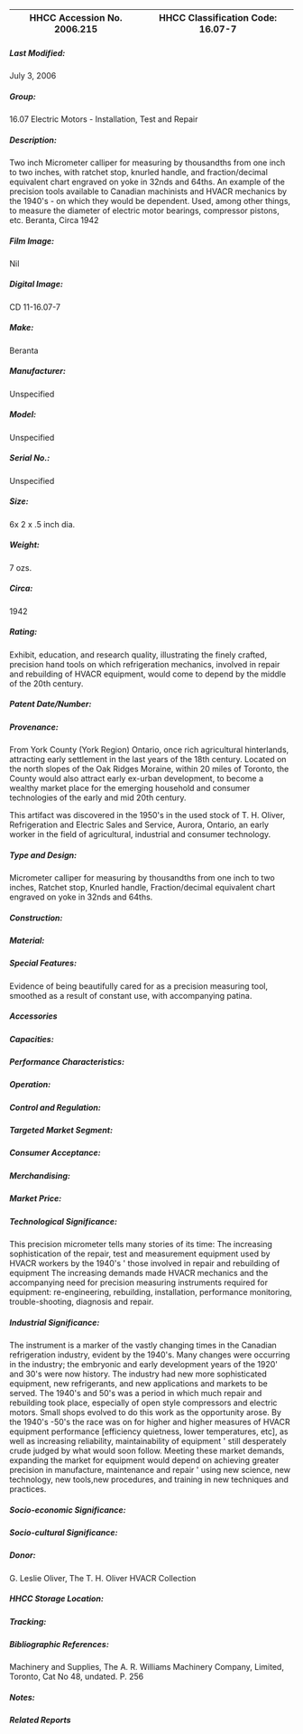 | **HHCC Accession No. 2006.215** |**HHCC Classification Code:  16.07-7**|
| ----------- | ----------- |

##### Last Modified:
July 3, 2006

##### Group:
16.07 Electric Motors - Installation, Test and Repair

##### Description:
Two inch Micrometer calliper for measuring by thousandths from one inch to two inches, with ratchet stop, knurled handle, and fraction/decimal equivalent chart engraved on yoke in 32nds and 64ths. An example of the precision tools available to Canadian machinists and HVACR mechanics by the 1940's - on which they would be dependent. Used, among other things, to measure the diameter of electric motor bearings, compressor pistons, etc. Beranta, Circa 1942

##### Film Image:
Nil

##### Digital Image:
CD 11-16.07-7

##### Make:
Beranta

##### Manufacturer:
Unspecified

##### Model:
Unspecified

##### Serial No.:
Unspecified

##### Size:
6x 2 x .5 inch dia.

##### Weight:
7  ozs.

##### Circa:
1942

##### Rating:
Exhibit, education, and research quality, illustrating the finely crafted, precision hand tools on which refrigeration mechanics, involved in repair and rebuilding of HVACR equipment, would come to depend by the middle of the 20th century.

##### Patent Date/Number:


##### Provenance:
From York County (York Region) Ontario, once rich agricultural hinterlands, attracting early settlement in the last years of the 18th century. Located on the north slopes of the Oak Ridges Moraine, within 20 miles of Toronto, the County would also attract early ex-urban development, to become a wealthy market place for the emerging household and consumer technologies of the early and mid 20th century. 

This artifact was discovered in the 1950's in the used stock of T. H. Oliver, Refrigeration and Electric Sales and Service, Aurora, Ontario, an early worker in the field of agricultural, industrial and consumer technology.

##### Type and Design:
Micrometer calliper for measuring by  thousandths from one inch to two inches, 
Ratchet stop, 
Knurled handle, 
Fraction/decimal equivalent chart engraved on yoke in 32nds and 64ths.

##### Construction:


##### Material:


##### Special Features:
Evidence of being beautifully cared for as a precision measuring tool, smoothed as a result of constant use, with accompanying patina.

##### Accessories


##### Capacities:


##### Performance Characteristics:


##### Operation:


##### Control and Regulation:


##### Targeted Market Segment:


##### Consumer Acceptance:


##### Merchandising:


##### Market Price:


##### Technological Significance:
This precision micrometer tells many stories of its time: 
The increasing sophistication of the repair,  test and measurement equipment used by HVACR workers by the 1940's ' those involved in repair and rebuilding of equipment
The increasing demands made HVACR mechanics and the accompanying need for precision measuring instruments required for equipment: re-engineering, rebuilding, installation, performance monitoring, trouble-shooting, diagnosis and repair.

##### Industrial Significance:
The instrument is a marker of the vastly changing times in the Canadian refrigeration industry, evident by the 1940's. Many changes were occurring in the industry; the embryonic and early development years of the 1920' and 30's were now history. The industry had new more sophisticated equipment, new refrigerants, and new applications and markets to be served. 
The 1940's and 50's was a period in which much repair and rebuilding took place, especially of open style compressors and electric motors. Small shops evolved to do this work as the opportunity arose. 
By the 1940's -50's the race was on for higher and higher measures of HVACR equipment performance [efficiency quietness, lower temperatures, etc], as well as increasing   reliability, maintainability of equipment ' still desperately crude judged by what would soon follow. Meeting these market demands, expanding the market for equipment would depend on achieving greater precision in manufacture, maintenance and repair ' using new science, new technology, new tools,new procedures, and training in new techniques and practices.

##### Socio-economic Significance:


##### Socio-cultural Significance:


##### Donor:
G. Leslie Oliver, The T. H. Oliver HVACR Collection

##### HHCC Storage Location:


##### Tracking:


##### Bibliographic References:
Machinery and Supplies, The A. R. Williams Machinery Company, Limited, Toronto, Cat No 48, undated. P. 256

##### Notes:


##### Related Reports

